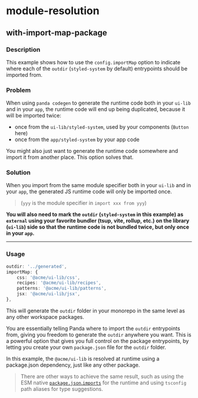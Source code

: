 # module-resolution

## with-import-map-package

### Description

This example shows how to use the `config.importMap` option to indicate where each of the `outdir` (`styled-system` by
default) entrypoints should be imported from.

### Problem

When using `panda codegen` to generate the runtime code both in your `ui-lib` and in your `app`, the runtime code will
end up being duplicated, because it will be imported twice:

- once from the `ui-lib/styled-system`, used by your components (`Button` here)
- once from the `app/styled-system` by your app code

You might also just want to generate the runtime code somewhere and import it from another place. This option solves
that.

### Solution

When you import from the same module specifier both in your `ui-lib` and in your `app`, the generated JS runtime code
will only be imported once.

> (`yyy` is the module specifier in `import xxx from yyy`)

**You will also need to mark the `outdir` (`styled-system` in this example) as `external` using your favorite bundler
(tsup, vite, rollup, etc.) on the library (`ui-lib`) side so that the runtime code is not bundled twice, but only once
in your `app`.**

---

### Usage

```ts
outdir: '../generated',
importMap: {
    css: '@acme/ui-lib/css',
    recipes: '@acme/ui-lib/recipes',
    patterns: '@acme/ui-lib/patterns',
    jsx: '@acme/ui-lib/jsx',
},
```

This will generate the `outdir` folder in your monorepo in the same level as any other workspace packages.

You are essentially telling Panda where to import the `outdir` entrypoints from, giving you freedom to generate the
`outdir` anywhere you want. This is a powerful option that gives you full control on the package entrypoints, by letting
you create your own `package.json` file for the `outdir` folder.

In this example, the `@acme/ui-lib` is resolved at runtime using a package.json dependency, just like any other package.

> There are other ways to achieve the same result, such as using the ESM native
> [`package.json`.`imports`](https://nodejs.org/api/packages.html#imports) for the runtime and using `tsconfig` path
> aliases for type suggestions.
